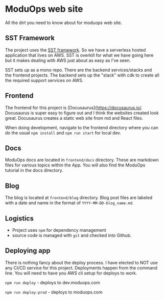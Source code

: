 # ModuOps web site

All the dirt you need to know about for moduops web site.

## SST Framework

The project uses the [SST framework](https://sst.dev/). So we have a serverless hosted application that lives on AWS. SST is overkill for what we have going here but it makes dealing with AWS just about as easy as I've seen.

SST sets up as a mono repo. There are the backend services/stacks and the frontend projects. The backend sets up the "stack" with cdk to create all the required support services on AWS.

## Frontend

The frontend for this project is [Docusaurus](https://docusaurus.io/. Docusaurus is super easy to figure out and I think the websites created look great. Docusaurus creates a static web site from md and React files.

When doing development, navigate to the frontend directory where you can do the usual `npm install` and `npm run start` for local dev.

## Docs

ModuOps docs are located in `frontend/docs` directory. These are markdown files for various topics within the App. You will also find the ModuOps tutorial in the docs directory.

## Blog

The blog is located at `frontend/blog` directory. Blog post files are labeled with a date and name in the format of `YYYY-MM-DD-blog_name.md`.

## Logistics

- Project uses `npm` for dependency management
- source code is managed with `git` and checked into Github.

## Deploying app

There is nothing fancy about the deploy process. I have elected to NOT use any CI/CD service for this project. Deployments happen from the command line. You will need to have you AWS cli setup for deploys to work.

`npm run deploy` - deploys to dev.moduops.com

`npm run deploy:prod` - deploys to moduops.com
